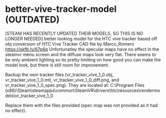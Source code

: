 # better-vive-tracker-model (OUTDATED)
[STEAM HAS RECENTLY UPDATED THEIR MODELS, SO THIS IS NO LONGER NEEDED]
better looking model for the HTC vive tracker based off obj conversion of HTC Vive Tracker CAD file by Marco_Romero https://skfb.ly/67p6q
Unfortunatley the specular maps have no effect in the steamvr menu screen and the diffuse maps look very flat. There seems to be only ambient lighting so its pretty limiting on how good you can make the model look, but there is still room for improvement. 

Backup the oem tracker files (vr_tracker_vive_1_0.obj, vr_tracker_vive_1_0.mtl, vr_tracker_vive_1_0_diff.png, and vr_tracker_vive_1_0_spec.png). They are located at:
C:\Program Files (x86)\Steam\steamapps\common\SteamVR\drivers\htc\resources\rendermodels\vr_tracker_vive_1_0

Replace them with the files provided (spec map was not provided as it had no effect).
